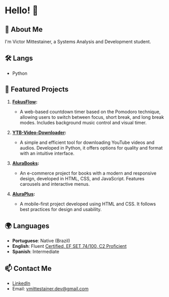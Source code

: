 
# Hello! 👋

## 🌟 About Me

I'm Victor Mittestainer, a Systems Analysis and Development student.

## 🛠️ Langs

- Python

## 🚀 Featured Projects

1. **[FokusFlow](https://m1ttes1.github.io/fokusflow/):**
   - A web-based countdown timer based on the Pomodoro technique, allowing users to switch between focus, short break, 
   and long break modes. Includes background music control and visual timer.

2. **[YTB-Video-Downloader](https://github.com/m1ttes1/YTB-Video-downloader):**
   - A simple and efficient tool for downloading YouTube videos and audios. Developed in Python, it offers options for 
   quality and format with an intuitive interface.

3. **[AluraBooks](https://m1ttes1.github.io/alurabook/):**
   - An e-commerce project for books with a modern and responsive design, developed in HTML, CSS, and JavaScript. 
   Features carousels and interactive menus.

4. **[AluraPlus](https://aluraplus-rho-navy.vercel.app/):**
   - A mobile-first project developed using HTML and CSS. It follows best practices for design and usability.


## 🌍 Languages

- **Portuguese**: Native (Brazil)
- **English**: Fluent [Certified, EF SET 74/100, C2 Proficient](https://cert.efset.org/TErDuB)
- **Spanish**: Intermediate

## 📫 Contact Me

- [LinkedIn](https://www.linkedin.com/in/vmittestainerdev/)
- Email: vmittestainer.dev@gmail.com
